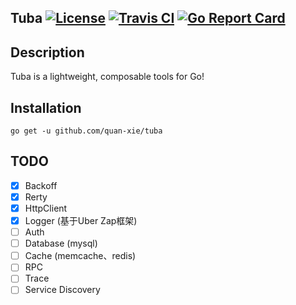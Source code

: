 ## Tuba [![License](https://img.shields.io/:license-apache-blue.svg)](https://opensource.org/licenses/Apache-2.0) [![Travis CI](https://api.travis-ci.org/quan-xie/tuba.svg?branch=master)](https://travis-ci.org/quan-xie/tuba) [![Go Report Card](https://goreportcard.com/badge/quan-xie/tuba)](https://goreportcard.com/report/github.com/quan-xie/tuba)

## Description

Tuba is a lightweight, composable tools for Go!

## Installation
```
go get -u github.com/quan-xie/tuba
```

## TODO 
- [x] Backoff
- [x] Rerty 
- [x] HttpClient  
- [x] Logger (基于Uber Zap框架)
- [ ] Auth 
- [ ] Database (mysql)  
- [ ] Cache  (memcache、redis)
- [ ] RPC 
- [ ] Trace
- [ ] Service Discovery
